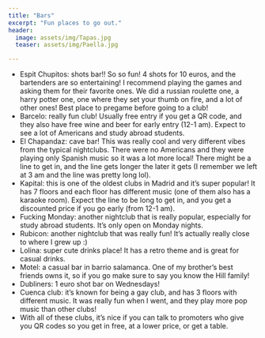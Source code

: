 ```yaml
---
title: "Bars"
excerpt: "Fun places to go out."
header:
  image: assets/img/Tapas.jpg
  teaser: assets/img/Paella.jpg

---
```


* Espit Chupitos: shots bar!! So so fun! 4 shots for 10 euros, and the bartenders are so entertaining! I recommend playing the games and asking them for their favorite ones. We did a russian roulette one, a harry potter one, one where they set your thumb on fire, and a lot of other ones! Best place to pregame before going to a club!
* Barcelo: really fun club! Usually free entry if you get a QR code, and they also have free wine and beer for early entry (12-1 am). Expect to see a lot of Americans and study abroad students. 
* El Chapandaz: cave bar! This was really cool and very different vibes from the typical nightclubs. There were no Americans and they were playing only Spanish music so it was a lot more local! There might be a line to get in, and the line gets longer the later it gets (I remember we left at 3 am and the line was pretty long lol). 
* Kapital: this is one of the oldest clubs in Madrid and it’s super popular! It has 7 floors and each floor has different music (one of them also has a karaoke room). Expect the line to be long to get in, and you get a discounted price if you go early (from 12-1 am). 
* Fucking Monday: another nightclub that is really popular, especially for study abroad students. It’s only open on Monday nights.
* Rubicon: another nightclub that was really fun! It’s actually really close to where I grew up :)
* Lolina: super cute drinks place! It has a retro theme and is great for casual drinks. 
* Motel: a casual bar in barrio salamanca. One of my brother’s best friends owns it, so if you go make sure to say you know the Hill family! 
* Dubliners: 1 euro shot bar on Wednesdays! 
* Cuenca club: it’s known for being a gay club, and has 3 floors with different music. It was really fun when I went, and they play more pop music than other clubs! 
* With all of these clubs, it’s nice if you can talk to promoters who give you QR codes so you get in free, at a lower price, or get a table.
